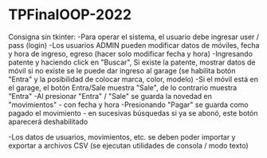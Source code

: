 # TPFinalOOP-2022

Consigna sin tkinter:
-Para operar el sistema, el usuario debe ingresar user / pass (login)
-Los usuarios ADMIN pueden modificar datos de móviles, fecha y hora de ingreso, egreso (hacer solo modificar fecha y hora) 
-Ingresando patente y haciendo click en "Buscar", Si existe la patente, mostrar datos de móvil
si no existe se le puede dar ingreso al garage (se habilita botón "Entra" y la posibilidad de colocar marca, color, modelo)
-Si el móvil está en el garage, el botón Entra/Sale muestra "Sale", de lo contrario muestra "Entra"
-Al presionar "Entra" / "Sale" se guarda la novedad en "movimientos" - con fecha y hora
-Presionando "Pagar" se guarda como pagado el movimiento - en sucesivas búsquedas si ya se abonó, este botón aparecerá deshabilitado

-Los datos de usuarios, movimientos, etc. se deben poder importar y exportar a archivos CSV
(se ejecutan utilidades de consola / modo texto) 

